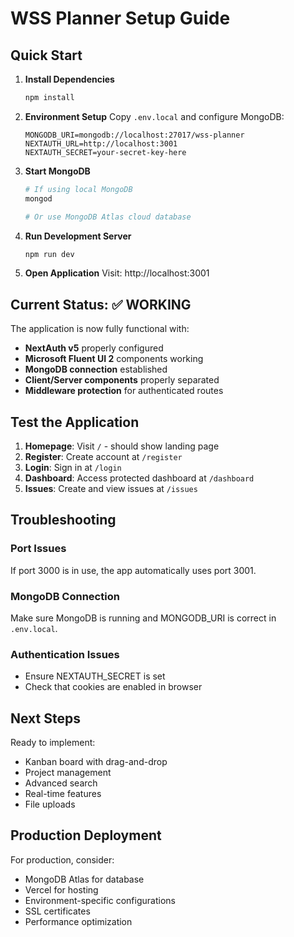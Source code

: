 # WSS Planner Setup Guide

## Quick Start

1. **Install Dependencies**
   ```bash
   npm install
   ```

2. **Environment Setup**
   Copy `.env.local` and configure MongoDB:
   ```env
   MONGODB_URI=mongodb://localhost:27017/wss-planner
   NEXTAUTH_URL=http://localhost:3001
   NEXTAUTH_SECRET=your-secret-key-here
   ```

3. **Start MongoDB**
   ```bash
   # If using local MongoDB
   mongod
   
   # Or use MongoDB Atlas cloud database
   ```

4. **Run Development Server**
   ```bash
   npm run dev
   ```

5. **Open Application**
   Visit: http://localhost:3001

## Current Status: ✅ WORKING

The application is now fully functional with:

- **NextAuth v5** properly configured
- **Microsoft Fluent UI 2** components working
- **MongoDB connection** established
- **Client/Server components** properly separated
- **Middleware protection** for authenticated routes

## Test the Application

1. **Homepage**: Visit `/` - should show landing page
2. **Register**: Create account at `/register`  
3. **Login**: Sign in at `/login`
4. **Dashboard**: Access protected dashboard at `/dashboard`
5. **Issues**: Create and view issues at `/issues`

## Troubleshooting

### Port Issues
If port 3000 is in use, the app automatically uses port 3001.

### MongoDB Connection
Make sure MongoDB is running and MONGODB_URI is correct in `.env.local`.

### Authentication Issues
- Ensure NEXTAUTH_SECRET is set
- Check that cookies are enabled in browser

## Next Steps

Ready to implement:
- Kanban board with drag-and-drop
- Project management
- Advanced search
- Real-time features
- File uploads

## Production Deployment

For production, consider:
- MongoDB Atlas for database
- Vercel for hosting
- Environment-specific configurations
- SSL certificates
- Performance optimization